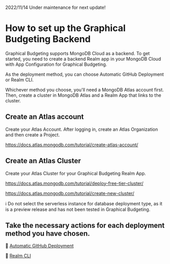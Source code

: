 2022/11/14 Under maintenance for next update!

# How to set up the Graphical Budgeting Backend

Graphical Budgeting supports MongoDB Cloud as a backend.
To get started, you need to create a backend Realm app in your MongoDB Cloud with App Configuration for Graphical Budgeting.

As the deployment method, you can choose Automatic GitHub Deployment or Realm CLI.

Whichever method you choose, you'll need a MongoDB Atlas account first. Then, create a cluster in MongoDB Atlas and a Realm App that links to the cluster.

## Create an Atlas account

Create your Atlas Account. After logging in, create an Atlas Organization and then create a Project.

<https://docs.atlas.mongodb.com/tutorial/create-atlas-account/>


## Create an Atlas Cluster

Create your Atlas Cluster for your Graphical Budgeting Realm App.

<https://docs.atlas.mongodb.com/tutorial/deploy-free-tier-cluster/>

<https://docs.atlas.mongodb.com/tutorial/create-new-cluster/>

:information_source: Do not select the serverless instance for database deployment type, as it is a preview release and has not 
been tested in Graphical Budgeting.

## Take the necessary actions for each deployment method you have chosen.

:large_blue_circle: [Automatic GitHub Deployment](https://github.com/graphicalbudgeting/backend-config/wiki/Set-up-the-Graphical-Budgeting-Backend-with-GitHub)

:large_blue_circle: [Realm CLI](https://github.com/graphicalbudgeting/backend-config/wiki/Set-up-the-Graphical-Budgeting-Backend-with-Realm-CLI)
